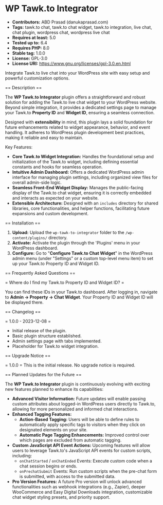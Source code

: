 # WP Tawk.to Integrator

- **Contributors:** ABD Prasad (danukaprasad.com)
- **Tags:** tawk.to chat, tawk.to chat widget, tawk.to integration, live chat, chat plugin, wordpress chat, wordpress live chat
- **Requires at least:** 5.0
- **Tested up to:** 6.4
- **Requires PHP:** 8.0
- **Stable tag:** 1.0.0
- **License:** GPL-3.0
- **License URI:** https://www.gnu.org/licenses/gpl-3.0.en.html

Integrate Tawk.to live chat into your WordPress site with easy setup and powerful customization options.

== Description ==

The **WP Tawk.to Integrator** plugin offers a straightforward and robust solution for adding the Tawk.to live chat widget to your WordPress website. Beyond simple integration, it provides a dedicated settings page to manage your Tawk.to **Property ID** and **Widget ID**, ensuring a seamless connection.

Designed with **extensibility** in mind, this plugin lays a solid foundation for future enhancements related to widget appearance, behavior, and event handling. It adheres to WordPress plugin development best practices, making it reliable and easy to maintain.

Key Features:

- **Core Tawk.to Widget Integration:** Handles the foundational setup and initialization of the Tawk.to widget, including defining essential constants and hooks for seamless operation.
- **Intuitive Admin Dashboard:** Offers a dedicated WordPress admin interface for managing plugin settings, including organized view files for overall admin-side logic.
- **Seamless Front-End Widget Display:** Manages the public-facing display of the Tawk.to chat widget, ensuring it is correctly embedded and interacts as expected on your website.
- **Extensible Architecture:** Designed with an `includes` directory for shared libraries, core functionalities, and helper functions, facilitating future expansions and custom development.

== Installation ==

1.  **Upload:** Upload the `wp-tawk-to-integrator` folder to the `/wp-content/plugins/` directory.
2.  **Activate:** Activate the plugin through the 'Plugins' menu in your WordPress dashboard.
3.  **Configure:** Go to "**Configure Tawk.to Chat Widget**" in the WordPress admin menu (under "Settings" or a custom top-level menu item) to set up your Tawk.to Property ID and Widget ID.

== Frequently Asked Questions ==

= Where do I find my Tawk.to Property ID and Widget ID? =

You can find these IDs in your Tawk.to dashboard. After logging in, navigate to **Admin -> Property -> Chat Widget**. Your Property ID and Widget ID will be displayed there.

== Changelog ==

= 1.0.0 - 2023-12-08 =

- Initial release of the plugin.
- Basic plugin structure established.
- Admin settings page with tabs implemented.
- Placeholder for Tawk.to widget integration.

== Upgrade Notice ==

= 1.0.0 =
This is the initial release. No upgrade notice is required.

== Planned Updates for the Future ==

The **WP Tawk.to Integrator** plugin is continuously evolving with exciting new features planned to enhance its capabilities:

- **Advanced Visitor Information:** Future updates will enable passing custom attributes about logged-in WordPress users directly to Tawk.to, allowing for more personalized and informed chat interactions.
- **Enhanced Tagging Features:**
  - **Action-Based Tagging:** Users will be able to define rules to automatically apply specific tags to visitors when they click on designated elements on your site.
  - **Automatic Page Tagging Enhancements:** Improved control over which pages are excluded from automatic tagging.
- **Custom JavaScript API Event Actions:** Upcoming features will allow users to leverage Tawk.to's JavaScript API events for custom scripts, including:
  - `onChatStarted` / `onChatEnded` Events: Execute custom code when a chat session begins or ends.
  - `onPrechatSubmit` Events: Run custom scripts when the pre-chat form is submitted, with access to the submitted data.
- **Pro Version Features:** A future Pro version will unlock advanced functionalities such as webhook integrations (e.g., Zapier), deeper WooCommerce and Easy Digital Downloads integration, customizable chat widget styling presets, and priority support.
